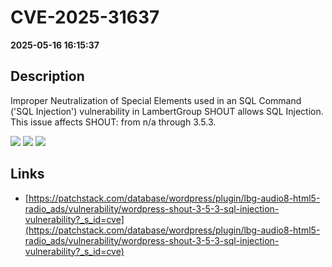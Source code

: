 # CVE-2025-31637

**2025-05-16 16:15:37**

## Description
Improper Neutralization of Special Elements used in an SQL Command ('SQL Injection') vulnerability in LambertGroup SHOUT allows SQL Injection. This issue affects SHOUT: from n/a through 3.5.3.

![](https://img.shields.io/static/v1?label=Score&message=8.5&color=red)
![](https://img.shields.io/static/v1?label=Severity&message=HIGH&color=red)
![](https://img.shields.io/static/v1?label=CWE&message=SQL&color=green)

## Links
- [https://patchstack.com/database/wordpress/plugin/lbg-audio8-html5-radio_ads/vulnerability/wordpress-shout-3-5-3-sql-injection-vulnerability?_s_id=cve](https://patchstack.com/database/wordpress/plugin/lbg-audio8-html5-radio_ads/vulnerability/wordpress-shout-3-5-3-sql-injection-vulnerability?_s_id=cve)
